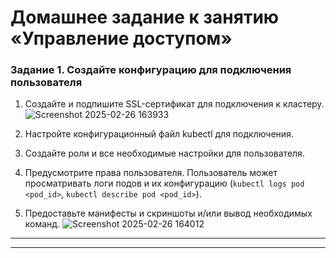 # Домашнее задание к занятию «Управление доступом»



### Задание 1. Создайте конфигурацию для подключения пользователя

1. Создайте и подпишите SSL-сертификат для подключения к кластеру.
   ![Screenshot 2025-02-26 163933](https://github.com/user-attachments/assets/1825e32e-22b1-4a0c-ab8c-b80129e7bae9)

3. Настройте конфигурационный файл kubectl для подключения.
4. Создайте роли и все необходимые настройки для пользователя.
5. Предусмотрите права пользователя. Пользователь может просматривать логи подов и их конфигурацию (`kubectl logs pod <pod_id>`, `kubectl describe pod <pod_id>`).
6. Предоставьте манифесты и скриншоты и/или вывод необходимых команд.
![Screenshot 2025-02-26 164012](https://github.com/user-attachments/assets/bc54957d-86f2-459a-b792-a7d5717f29b9)

------


------

